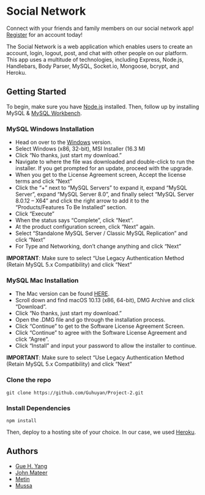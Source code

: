 # Social Network

Connect with your friends and family members on our social network app! [Register](https://tranquil-wave-24974.herokuapp.com/) for an account today!

The Social Network is a web application which enables users to create an account, login, logout, post, and chat with other people on our platform. This app uses a multitude of technologies, including Express, Node.js, Handlebars, Body Parser, MySQL, Socket.io, Mongoose, bcrypt, and Heroku.

## Getting Started

To begin, make sure you have [Node.js](https://nodejs.org/en/download/) installed.
Then, follow up by installing MySQL & [MySQL Workbench](https://dev.mysql.com/downloads/workbench/). 

### MySQL Windows Installation
* Head on over to the [Windows](https://dev.mysql.com/downloads/windows/installer/8.0.html) version.
* Select Windows (x86, 32-bit), MSI Installer (16.3 M)
* Click “No thanks, just start my download.”
* Navigate to where the file was downloaded and double-click to run the installer. If you get prompted for an update, proceed with the upgrade.
* When you get to the License Agreement screen, Accept the license terms and click “Next”
* Click the “+” next to “MySQL Servers” to expand it, expand “MySQL Server”, expand “MySQL Server 8.0”, and finally select “MySQL Server 8.0.12 – X64” and click the right arrow to add it to the “Products/Features To Be Installed” section.
* Click “Execute”
* When the status says “Complete”, click “Next”.
* At the product configuration screen, click “Next” again.
* Select “Standalone MySQL Server / Classic MySQL Replication” and click “Next”
* For Type and Networking, don’t change anything and click “Next”

**IMPORTANT**: Make sure to select “Use Legacy Authentication Method (Retain MySQL 5.x Compatibility) and click “Next”

### MySQL Mac Installation
* The Mac version can be found [HERE](https://dev.mysql.com/downloads/mysql).
* Scroll down and find macOS 10.13 (x86, 64-bit), DMG Archive and click “Download”.
* Click “No thanks, just start my download.”
* Open the .DMG file and go through the installation process.
* Click “Continue” to get to the Software License Agreement Screen.
* Click “Continue” to agree with the Software License Agreement and click “Agree”.
* Click “Install” and input your password to allow the installer to continue.

**IMPORTANT**: Make sure to select “Use Legacy Authentication Method (Retain MySQL 5.x Compatibility) and click “Next”

### Clone the repo
```
git clone https://github.com/Guhuyan/Project-2.git
```

### Install Dependencies
```
npm install
```

Then, deploy to a hosting site of your choice. In our case, we used [Heroku](https://www.heroku.com/).

## Authors
* [Gue H. Yang](https://github.com/Guhuyan)
* [John Mateer](https://github.com/jjmateer)
* [Metin](https://github.com/jjmateer)
* [Mussa](https://github.com/Mussadagci)
